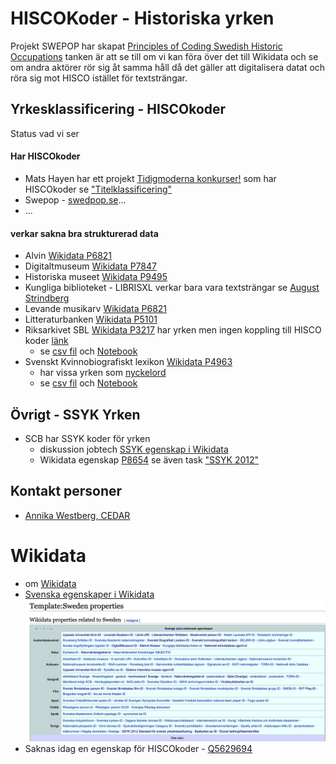 # HISCOKoder - Historiska yrken #

Projekt SWEPOP har skapat [Principles of Coding Swedish Historic Occupations](https://swedpop.se/wp-content/uploads/2021/06/Principles-of-Coding-Swedish-Historic-Occupations.pdf?fbclid=IwAR11GjBmaQnBhqVgiI65bFh6YbvMpdoYN0IDHrKSS-Lc4DZcLXtZTc82hTo) tanken är att se till om vi kan föra över det till Wikidata och se om andra aktörer rör sig åt samma håll då det gäller att digitalisera datat och röra sig mot HISCO istället för textsträngar.

## Yrkesklassificering - HISCOkoder ##
Status vad vi ser

#### Har HISCOkoder
* Mats Hayen har ett projekt [Tidigmoderna konkurser!](http://www.tidigmodernakonkurser.se/) som har HISCOkoder se ["Titelklassificering"](http://www.tidigmodernakonkurser.se/index.php/page/3)
* Swepop - [swedpop.se](https://swedpop.se/)...
* ...

#### verkar sakna bra strukturerad data 
* Alvin [Wikidata P6821](https://www.wikidata.org/wiki/Property_talk:P6821)
* Digitaltmuseum [Wikidata P7847](https://www.wikidata.org/wiki/Property_talk:P7847)
* Historiska museet [Wikidata P9495](https://www.wikidata.org/wiki/Property_talk:P9495)
* Kungliga biblioteket - LIBRISXL verkar bara vara textsträngar se [August Strindberg](https://libris.kb.se/tr574vdc33gk2cc/data.jsonld) 
* Levande musikarv [Wikidata P6821](https://www.wikidata.org/wiki/Property_talk:P6821)
* Litteraturbanken [Wikidata P5101](https://www.wikidata.org/wiki/Property_talk:P5101) 
* Riksarkivet SBL [Wikidata P3217](https://www.wikidata.org/wiki/Property:P3217?uselang=sv) har yrken men ingen koppling till HISCO koder [länk](https://sok.riksarkivet.se/sbl/YrkesSearch.aspx?fbclid=IwAR1CHuNsVj45vQyh9LTy-vJV7344qhMys421nlIY3Jq82h1KqcQZlH3B70o) 
  * se [csv fil](https://github.com/salgo60/HISCOKoder/blob/main/Jupyter/SBLyrken.csv) och [Notebook](https://github.com/salgo60/HISCOKoder/blob/main/Jupyter/Yrken%20SBL.ipynb)
* Svenskt Kvinnobiografiskt lexikon [Wikidata P4963](https://www.wikidata.org/wiki/Property_talk:P4963)
  * har vissa yrken som [nyckelord](https://skbl.se/sv/nyckelord)  
  * se [csv fil](https://github.com/salgo60/HISCOKoder/blob/main/Jupyter/SKBLyrken.csv) och [Notebook](https://github.com/salgo60/HISCOKoder/blob/main/Jupyter/Yrken%20SKBL.ipynb)

## Övrigt -  SSYK Yrken
* SCB har SSYK koder för yrken
  * diskussion jobtech [SSYK egenskap i Wikidata](https://forum.jobtechdev.se/t/ssyk-egenskap-i-wikidata/164/8)
  * Wikidata egenskap [P8654](https://www.wikidata.org/wiki/Property_talk:P8654) se  även task ["SSYK 2012"](https://phabricator.wikimedia.org/T263945)  

## Kontakt personer
* [Annika Westberg, CEDAR](https://www.umu.se/en/staff/annika-westberg/)


# Wikidata
* om [Wikidata](https://www.youtube.com/watch?v=m_9_23jXPoE)
* [Svenska egenskaper i Wikidata](https://www.wikidata.org/wiki/Template:Sweden_properties)
![](https://github.com/salgo60/HISCOKoder/blob/main/img/Swedenprop.png)
* Saknas idag en egenskap för HISCOkoder -  [Q5629694](https://www.wikidata.org/wiki/Q5629694)
